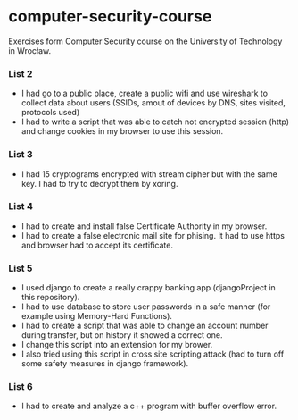 # computer-security-course
Exercises form Computer Security course on the University of Technology in Wrocław. 

### List 2
  - I had go to a public place, create a public wifi and use wireshark to collect data about users (SSIDs, amout of devices by DNS, sites visited, protocols used)
  - I had to write a script that was able to catch not encrypted session (http) and change cookies in my browser to use this session.

### List 3
  - I had 15 cryptograms encrypted with stream cipher but with the same key. I had to try to decrypt them by xoring.

### List 4
  - I had to create and install false Certificate Authority in my browser.
  - I had to create a false electronic mail site for phising. It had to use https and browser had to accept its certificate.

### List 5
  - I used django to create a really crappy banking app (djangoProject in this repository).
  - I had to use database to store user passwords in a safe manner (for example using Memory-Hard Functions).
  - I had to create a script that was able to change an account number during transfer, but on history it showed a correct one.
  - I change this script into an extension for my brower.
  - I also tried using this script in cross site scripting attack (had to turn off some safety measures in django framework).

### List 6
  - I had to create and analyze a c++ program with buffer overflow error.
